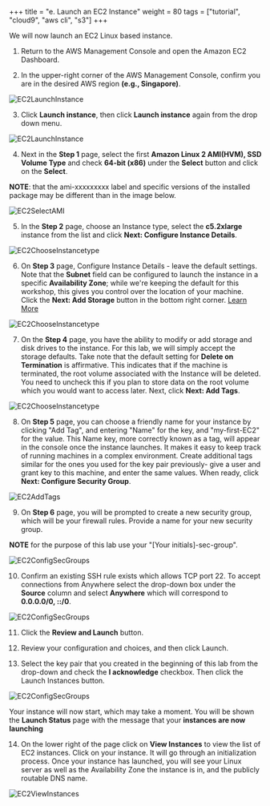 +++
title = "e. Launch an EC2 Instance"
weight = 80
tags = ["tutorial", "cloud9", "aws cli", "s3"]
+++

We will now launch an EC2 Linux based instance.


1.	Return to the AWS Management Console and open the Amazon EC2 Dashboard.

2.	In the upper-right corner of the AWS Management Console, confirm you are in the desired AWS region **(e.g., Singapore)**.

![EC2LaunchInstance](/images/hpc-aws-parallelcluster-workshop/ConsoleRegion.png)


3.	Click **Launch instance**, then click **Launch instance** again from the drop down menu.

![EC2LaunchInstance](/images/hpc-aws-parallelcluster-workshop/EC2LaunchInstance.png)

4.	Next in the **Step 1** page, select the first **Amazon Linux 2 AMI(HVM), SSD Volume Type** and check **64-bit (x86)** under the **Select** button and click on the **Select**. 

**NOTE**: that the ami-xxxxxxxxx label and specific versions of the installed package may be different than in the image below.

![EC2SelectAMI](/images/hpc-aws-parallelcluster-workshop/EC2SelectAMI.png)

5.	In the **Step 2** page, choose an Instance type, select the **c5.2xlarge** instance from the list and click **Next: Configure Instance Details**.

![EC2ChooseInstancetype](/images/hpc-aws-parallelcluster-workshop/EC2ChooseInstanceType.png)

6.	On **Step 3** page, Configure Instance Details - leave the default settings. Note that the **Subnet** field can be configured to launch the instance in a specific **Availability Zone**; while we're keeping the default for this workshop, this gives you control over the location of your machine. Click the **Next: Add Storage** button in the bottom right corner. [Learn More](https://docs.aws.amazon.com/AWSEC2/latest/UserGuide/configuring-instance-metadata-service.html)

![EC2ChooseInstancetype](/images/hpc-aws-parallelcluster-workshop/EC2StepConfigureInstance.png)


7.	On the **Step 4** page, you have the ability to modify or add storage and disk drives to the instance. For this lab, we will simply accept the storage defaults. Take note that the default setting for **Delete on Termination** is affirmative. This indicates that if the machine is terminated, the root volume associated with the Instance will be deleted. You need to uncheck this if you plan to store data on the root volume which you would want to access later. Next, click **Next: Add Tags**.


![EC2ChooseInstancetype](/images/hpc-aws-parallelcluster-workshop/EC2AddStorage.png)


8.	On **Step 5** page, you can choose a friendly name for your instance by clicking "Add Tag", and entering "Name" for the key, and "my-first-EC2" for the value. This Name key, more correctly known as a tag, will appear in the console once the instance launches. It makes it easy to keep track of running machines in a complex environment. Create additional tags similar for the ones you used for the key pair previously- give a user and grant key to this machine, and enter the same values. When ready, click **Next: Configure Security Group**.

![EC2AddTags](/images/hpc-aws-parallelcluster-workshop/EC2AddTags-3.png)

9.	On **Step 6** page, you will be prompted to create a new security group, which will be your firewall rules. Provide a name for your new security group.

**NOTE** for the purpose of this lab use your "[Your initials]-sec-group".

![EC2ConfigSecGroups](/images/hpc-aws-parallelcluster-workshop/EC2ConfigSecGroups.png)

10.	Confirm an existing SSH rule exists which allows TCP port 22. To accept connections from Anywhere select the drop-down box under the **Source** column and select **Anywhere** which will correspond to **0.0.0.0/0, ::/0**. 


![EC2ConfigSecGroups](/images/hpc-aws-parallelcluster-workshop/EC2ConfigureSecGroupInbound.png)

11.	Click the **Review and Launch** button.

12.	Review your configuration and choices, and then click Launch.

13.	Select the key pair that you created in the beginning of this lab from the drop-down and check the **I acknowledge** checkbox. Then click the Launch Instances button.

![EC2ConfigSecGroups](/images/hpc-aws-parallelcluster-workshop/EC2SelectKeypair.png)


Your instance will now start, which may take a moment. You will be shown the **Launch Status** page with the message that your **instances are now launching**


14.	On the lower right of the page click on **View Instances** to view the list of EC2 instances. Click on your instance. It will go through an initialization process. Once your instance has launched, you will see your Linux server as well as the Availability Zone the instance is in, and the publicly routable DNS name.

![EC2ViewInstances](/images/hpc-aws-parallelcluster-workshop/EC2ViewInstances.png)
